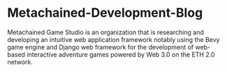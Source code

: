 # Metachained-Development-Blog
Metachained Game Studio is an organization that is researching and developing an intuitive web application framework notably using the Bevy game engine and Django web framework for the development of web-based interactive adventure games powered by Web 3.0 on the ETH 2.0 network.
